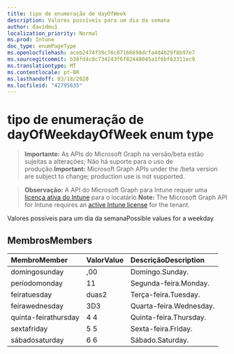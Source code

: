 ```yaml
---
title: tipo de enumeração de dayOfWeek
description: Valores possíveis para um dia da semana
author: davidmu1
localization_priority: Normal
ms.prod: Intune
doc_type: enumPageType
ms.openlocfilehash: aceb2474f39c76c07166698dcfa4d4b29f8b97e7
ms.sourcegitcommit: b38fd4c8c734243f6f82448045a1f6bf63311ec9
ms.translationtype: MT
ms.contentlocale: pt-BR
ms.lasthandoff: 03/18/2020
ms.locfileid: "42795635"
---
```

# <a name="dayofweek-enum-type"></a><span data-ttu-id="6412a-103">tipo de enumeração de dayOfWeek</span><span class="sxs-lookup"><span data-stu-id="6412a-103">dayOfWeek enum type</span></span>

> <span data-ttu-id="6412a-104">**Importante:** As APIs do Microsoft Graph na versão/beta estão sujeitas a alterações; Não há suporte para o uso de produção.</span><span class="sxs-lookup"><span data-stu-id="6412a-104">**Important:** Microsoft Graph APIs under the /beta version are subject to change; production use is not supported.</span></span>

> <span data-ttu-id="6412a-105">**Observação:** A API do Microsoft Graph para Intune requer uma [licença ativa do Intune](https://go.microsoft.com/fwlink/?linkid=839381) para o locatário.</span><span class="sxs-lookup"><span data-stu-id="6412a-105">**Note:** The Microsoft Graph API for Intune requires an [active Intune license](https://go.microsoft.com/fwlink/?linkid=839381) for the tenant.</span></span>

<span data-ttu-id="6412a-106">Valores possíveis para um dia da semana</span><span class="sxs-lookup"><span data-stu-id="6412a-106">Possible values for a weekday</span></span>

## <a name="members"></a><span data-ttu-id="6412a-107">Membros</span><span class="sxs-lookup"><span data-stu-id="6412a-107">Members</span></span>
|<span data-ttu-id="6412a-108">Membro</span><span class="sxs-lookup"><span data-stu-id="6412a-108">Member</span></span>|<span data-ttu-id="6412a-109">Valor</span><span class="sxs-lookup"><span data-stu-id="6412a-109">Value</span></span>|<span data-ttu-id="6412a-110">Descrição</span><span class="sxs-lookup"><span data-stu-id="6412a-110">Description</span></span>|
|:---|:---|:---|
|<span data-ttu-id="6412a-111">domingo</span><span class="sxs-lookup"><span data-stu-id="6412a-111">sunday</span></span>|<span data-ttu-id="6412a-112">,0</span><span class="sxs-lookup"><span data-stu-id="6412a-112">0</span></span>|<span data-ttu-id="6412a-113">Domingo.</span><span class="sxs-lookup"><span data-stu-id="6412a-113">Sunday.</span></span>|
|<span data-ttu-id="6412a-114">período</span><span class="sxs-lookup"><span data-stu-id="6412a-114">monday</span></span>|<span data-ttu-id="6412a-115">1</span><span class="sxs-lookup"><span data-stu-id="6412a-115">1</span></span>|<span data-ttu-id="6412a-116">Segunda-feira.</span><span class="sxs-lookup"><span data-stu-id="6412a-116">Monday.</span></span>|
|<span data-ttu-id="6412a-117">feira</span><span class="sxs-lookup"><span data-stu-id="6412a-117">tuesday</span></span>|<span data-ttu-id="6412a-118">duas</span><span class="sxs-lookup"><span data-stu-id="6412a-118">2</span></span>|<span data-ttu-id="6412a-119">Terça-feira.</span><span class="sxs-lookup"><span data-stu-id="6412a-119">Tuesday.</span></span>|
|<span data-ttu-id="6412a-120">feira</span><span class="sxs-lookup"><span data-stu-id="6412a-120">wednesday</span></span>|<span data-ttu-id="6412a-121">3D</span><span class="sxs-lookup"><span data-stu-id="6412a-121">3</span></span>|<span data-ttu-id="6412a-122">Quarta-feira.</span><span class="sxs-lookup"><span data-stu-id="6412a-122">Wednesday.</span></span>|
|<span data-ttu-id="6412a-123">quinta-feira</span><span class="sxs-lookup"><span data-stu-id="6412a-123">thursday</span></span>|<span data-ttu-id="6412a-124">4 </span><span class="sxs-lookup"><span data-stu-id="6412a-124">4</span></span>|<span data-ttu-id="6412a-125">Quinta-feira.</span><span class="sxs-lookup"><span data-stu-id="6412a-125">Thursday.</span></span>|
|<span data-ttu-id="6412a-126">sexta</span><span class="sxs-lookup"><span data-stu-id="6412a-126">friday</span></span>|<span data-ttu-id="6412a-127">5 </span><span class="sxs-lookup"><span data-stu-id="6412a-127">5</span></span>|<span data-ttu-id="6412a-128">Sexta-feira.</span><span class="sxs-lookup"><span data-stu-id="6412a-128">Friday.</span></span>|
|<span data-ttu-id="6412a-129">sábado</span><span class="sxs-lookup"><span data-stu-id="6412a-129">saturday</span></span>|<span data-ttu-id="6412a-130">6 </span><span class="sxs-lookup"><span data-stu-id="6412a-130">6</span></span>|<span data-ttu-id="6412a-131">Sábado.</span><span class="sxs-lookup"><span data-stu-id="6412a-131">Saturday.</span></span>|



